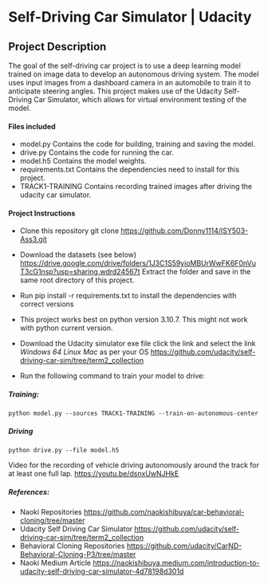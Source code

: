 # ****Self-Driving Car Simulator | Udacity****

## Project Description

The goal of the self-driving car project is to use a deep learning model trained on image 
data to develop an autonomous driving system. The model uses input images from a dashboard 
camera in an automobile to train it to anticipate steering angles. This project makes use of 
the Udacity Self-Driving Car Simulator, which allows for virtual environment testing of the model.

#### Files included
* model.py Contains the code for building, training and saving the model.
* drive.py Contains the code for running the car.
* model.h5 Contains the model weights.
* requirements.txt Contains the dependencies need to install for this project.
* TRACK1-TRAINING Contains recording trained images after driving the udacity car simulator.

#### Project Instructions

* Clone this repository git clone https://github.com/Donny1114/ISY503-Ass3.git
* Download the datasets (see below)
https://drive.google.com/drive/folders/1J3C1S59yioMBUrWwFK6F0nVuT3cG1nsp?usp=sharing.wdrd24567t
    Extract the folder and save in the same root directory of this project.
    
* Run pip install -r requirements.txt to install the dependencies with correct versions
* This project works best on python version 3.10.7. This might not work with python current version.
* Download the Udacity simulator exe file click the link and select the link _Windows 64_ _Linux_ _Mac_
    as per your OS https://github.com/udacity/self-driving-car-sim/tree/term2_collection
* Run the following command to train your model to drive:

#####     Training:

    python model.py --sources TRACK1-TRAINING --train-on-autonomous-center

##### Driving

    python drive.py --file model.h5

Video for the recording of vehicle driving autonomously around the track for at least one full lap.
https://youtu.be/dsnxUwNJHkE

##### References: 
* Naoki Repositories https://github.com/naokishibuya/car-behavioral-cloning/tree/master
* Udacity Self Driving Car Simulator https://github.com/udacity/self-driving-car-sim/tree/term2_collection
* Behavioral Cloning Repositories https://github.com/udacity/CarND-Behavioral-Cloning-P3/tree/master 
* Naoki Medium Article https://naokishibuya.medium.com/introduction-to-udacity-self-driving-car-simulator-4d78198d301d

